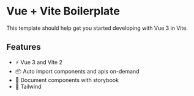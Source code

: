 # Vue + Vite Boilerplate

This template should help get you started developing with Vue 3 in Vite.

## Features

- ⚡ Vue 3 and Vite 2
- 📦 Auto import components and apis on-demand
- 📖 Document components with storybook
- 🎨 Tailwind
